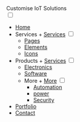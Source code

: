 
<!-- Created By Zegham -->
<html lang="en" dir="ltr">
  <head>
    <meta charset="utf-8">
    <title>Responsive Drop-down Menu Bar</title>
    <link rel="stylesheet" href="style.css">
    <script src="https://code.jquery.com/jquery-3.5.0.js"></script>
    <script src="https://kit.fontawesome.com/a076d05399.js"></script>
    <meta name="viewport" content="width=device-width, initial-scale=1.0">
  </head>
  <body>
    <nav>
      <div class="logo">
Customise IoT Solutions</div>
<label for="btn" class="icon">
        <span class="fa fa-bars"></span>
      </label>
      <input type="checkbox" id="btn">
      <ul>
<li><a href="#">Home</a></li>
<li>
          <label for="btn-1" class="show"> Services +</label>
          <a href="#">Services</a>
          <input type="checkbox" id="btn-1">
          <ul>
<li><a href="#">Pages</a></li>
<li><a href="#">Elements</a></li>
<li><a href="#">Icons</a></li>
</ul>
</li>
<li>
          <label for="btn-2" class="show">Products +</label>
          <a href="#">Services</a>
          <input type="checkbox" id="btn-2">
          <ul>
<li><a href="#">Electronics</a></li>
<li><a href="#">Software</a></li>
<li>
              <label for="btn-3" class="show">More +</label>
              <a href="#">More<span class="fa fa-plus"></span></a>
              <input type="checkbox" id="btn-3">
              <ul>
<li><a href="#">Automation</a></li>
<li><a href="#">power</a></li>
<li><a href="#">Security</a></li>
</ul>
</li>
</ul>
</li>
<li><a href="#">Portfolio</a></li>
<li><a href="#">Contact</a></li>
</ul>
</nav>
    
<script>
      $('.icon').click(function(){
        $('span').toggleClass("cancel");
      });
    </script>

  </body>
</html>
